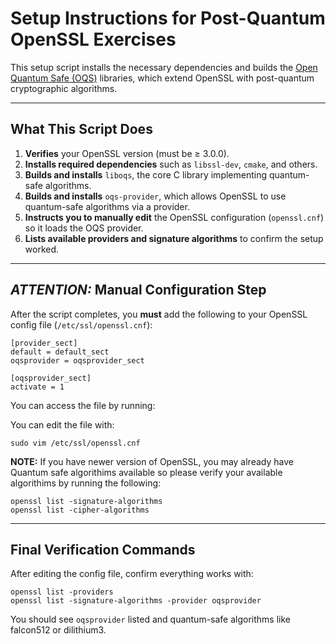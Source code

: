 # Setup Instructions for Post-Quantum OpenSSL Exercises

This setup script installs the necessary dependencies and builds the [Open Quantum Safe (OQS)](https://openquantumsafe.org/) libraries, which extend OpenSSL with post-quantum cryptographic algorithms.


---

## What This Script Does

1. **Verifies** your OpenSSL version (must be ≥ 3.0.0).
2. **Installs required dependencies** such as `libssl-dev`, `cmake`, and others.
3. **Builds and installs** `liboqs`, the core C library implementing quantum-safe algorithms.
4. **Builds and installs** `oqs-provider`, which allows OpenSSL to use quantum-safe algorithms via a provider.
5. **Instructs you to manually edit** the OpenSSL configuration (`openssl.cnf`) so it loads the OQS provider.
6. **Lists available providers and signature algorithms** to confirm the setup worked.

---

## _ATTENTION:_ Manual Configuration Step

After the script completes, you **must** add the following to your OpenSSL config file (`/etc/ssl/openssl.cnf`):

```
[provider_sect]
default = default_sect
oqsprovider = oqsprovider_sect

[oqsprovider_sect]
activate = 1
```

You can access the file by running: 

You can edit the file with:

```
sudo vim /etc/ssl/openssl.cnf
```

__NOTE:__ If you have newer version of OpenSSL, you may already have Quantum safe algorithims available so please verify your available algorithims by running the following:
```
openssl list -signature-algorithms
openssl list -cipher-algorithms
```

---
##  Final Verification Commands

After editing the config file, confirm everything works with:

```
openssl list -providers
openssl list -signature-algorithms -provider oqsprovider
```
You should see ```oqsprovider``` listed and quantum-safe algorithms like falcon512 or dilithium3.


